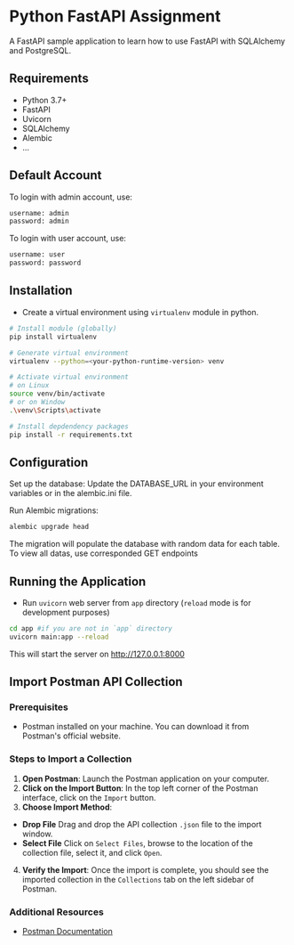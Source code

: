 # Python FastAPI Assignment
A FastAPI sample application to learn how to use FastAPI with SQLAlchemy and PostgreSQL.

## Requirements
- Python 3.7+
- FastAPI
- Uvicorn
- SQLAlchemy
- Alembic
- ...

## Default Account
To login with admin account, use:
```bash
username: admin
password: admin
```
To login with user account, use:
```bash
username: user
password: password
```

## Installation 
- Create a virtual environment using `virtualenv` module in python.
```bash
# Install module (globally)
pip install virtualenv

# Generate virtual environment
virtualenv --python=<your-python-runtime-version> venv

# Activate virtual environment
# on Linux
source venv/bin/activate
# or on Window
.\venv\Scripts\activate

# Install depdendency packages
pip install -r requirements.txt
```
## Configuration

Set up the database: Update the DATABASE_URL in your environment variables or in the alembic.ini file.

Run Alembic migrations:
```bash
alembic upgrade head
```
The  migration will populate the database with random data for each table.
To view all datas, use corresponded GET endpoints

## Running the Application
- Run `uvicorn` web server from `app` directory (`reload` mode is for development purposes)
```bash
cd app #if you are not in `app` directory
uvicorn main:app --reload
```
This will start the server on http://127.0.0.1:8000

## Import Postman API Collection
### Prerequisites
- Postman installed on your machine. You can download it from Postman's official website.
### Steps to Import a Collection
1. **Open Postman**:
   Launch the Postman application on your computer.
2. **Click on the Import Button**:
   In the top left corner of the Postman interface, click on the `Import` button.
3. **Choose Import Method**:
- **Drop File**
  Drag and drop the API collection `.json` file to the import window.
- **Select File**
  Click on `Select Files`, browse to the location of the collection file, select it, and click `Open`.  
4. **Verify the Import**:
   Once the import is complete, you should see the imported collection in the `Collections` tab on the left sidebar of Postman.
### Additional Resources
- [Postman Documentation](https://learning.postman.com/docs/getting-started/importing-and-exporting/importing-data/)

